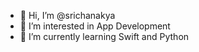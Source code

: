 - 👋 Hi, I’m @srichanakya
- 👀 I’m interested in App Development
- 🌱 I’m currently learning Swift and Python


<!---
srichanakya/srichanakya is a ✨ special ✨ repository because its `README.md` (this file) appears on your GitHub profile.
You can click the Preview link to take a look at your changes.
--->
